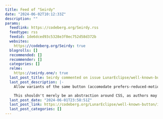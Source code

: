 ```yaml
---
title: Feed of "Seirdy"
date: "2024-06-02T10:12:33Z"
description: ""
params:
  feedlink: https://codeberg.org/Seirdy.rss
  feedtype: rss
  feedid: 1de6dced93c5328e3f0ec752d58d372b
  websites:
    https://codeberg.org/Seirdy: true
  blogrolls: []
  recommended: []
  recommender: []
  categories: []
  relme:
    https://seirdy.one/: true
  last_post_title: Seirdy commented on issue LunarEclipse/well-known-button#1
  last_post_description: |-
    Allow variants of the same button (accomodate prefers-reduced-motion, prefers-color-scheme)

    This shouldn't merely be an abstraction around CSS, as authors may wish to artistically choose to make
  last_post_date: "2024-06-01T23:58:51Z"
  last_post_link: https://codeberg.org/LunarEclipse/well-known-button/issues/1#issuecomment-1994662
  last_post_categories: []
---
```

